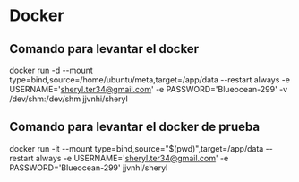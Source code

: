 # Docker
## Comando para levantar el docker

docker run -d --mount type=bind,source=/home/ubuntu/meta,target=/app/data --restart always -e USERNAME='sheryl.ter34@gmail.com' -e PASSWORD='Blueocean-299' -v /dev/shm:/dev/shm jjvnhi/sheryl

## Comando para levantar el docker de prueba

docker run -it --mount type=bind,source="$(pwd)",target=/app/data --restart always -e USERNAME='sheryl.ter34@gmail.com' -e PASSWORD='Blueocean-299' jjvnhi/sheryl